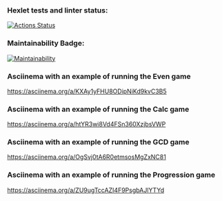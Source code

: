 ### Hexlet tests and linter status:
[![Actions Status](https://github.com/Carasiq/java-project-61/actions/workflows/hexlet-check.yml/badge.svg)](https://github.com/Carasiq/java-project-61/actions)

### Maintainability Badge:
[![Maintainability](https://api.codeclimate.com/v1/badges/cedc9396b54d47e8b621/maintainability)](https://codeclimate.com/github/Carasiq/java-project-61/maintainability)

### Asciinema with an example of running the Even game
https://asciinema.org/a/KXAy1yFHU8ODipNiKd9kvC3B5

### Asciinema with an example of running the Calc game
https://asciinema.org/a/htYR3wi8Vd4FSn360XzjbsVWP

### Asciinema with an example of running the GCD game
https://asciinema.org/a/OgSvj0tA6R0etmsosMgZxNC81

### Asciinema with an example of running the Progression game
https://asciinema.org/a/ZU9ugTccAZI4F9PsgbAJlYTYd
